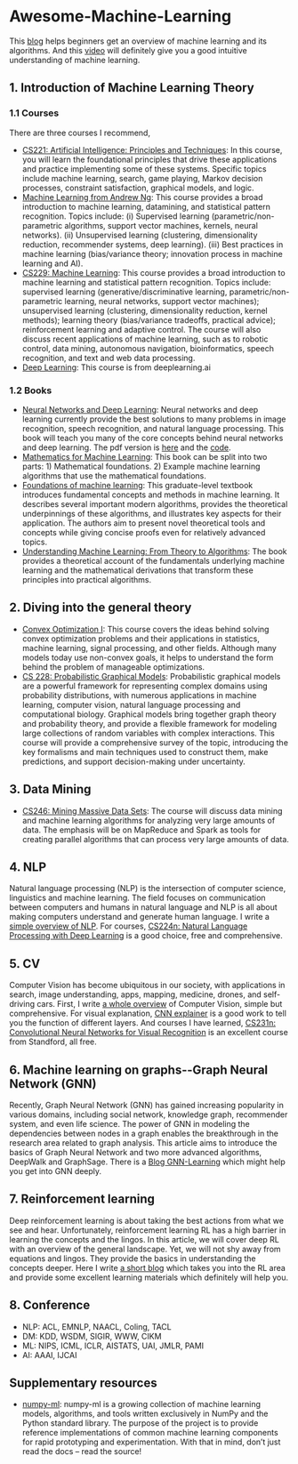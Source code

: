 # Awesome-Machine-Learning
This [blog](https://github.com/Billy1900/Awesome-Machine-Learning/blob/main/Overview-of-ML/overview-ML.md) helps beginners get an overview of machine learning and its algorithms. And this [video](https://youtu.be/aircAruvnKk) will definitely give you a good intuitive understanding of machine learning.


## 1. Introduction of Machine Learning Theory
### 1.1 Courses
There are three courses I recommend,
- [CS221: Artificial Intelligence: Principles and Techniques](https://stanford-cs221.github.io/spring2020/): In this course, you will learn the foundational principles that drive these applications and practice implementing some of these systems. Specific topics include machine learning, search, game playing, Markov decision processes, constraint satisfaction, graphical models, and logic.
- [Machine Learning from Andrew Ng](https://www.coursera.org/learn/machine-learning): This course provides a broad introduction to machine learning, datamining, and statistical pattern recognition. Topics include: (i) Supervised learning (parametric/non-parametric algorithms, support vector machines, kernels, neural networks). (ii) Unsupervised learning (clustering, dimensionality reduction, recommender systems, deep learning). (iii) Best practices in machine learning (bias/variance theory; innovation process in machine learning and AI). 
- [CS229: Machine Learning](http://cs229.stanford.edu/): This course provides a broad introduction to machine learning and statistical pattern recognition. Topics include: supervised learning (generative/discriminative learning, parametric/non-parametric learning, neural networks, support vector machines); unsupervised learning (clustering, dimensionality reduction, kernel methods); learning theory (bias/variance tradeoffs, practical advice); reinforcement learning and adaptive control. The course will also discuss recent applications of machine learning, such as to robotic control, data mining, autonomous navigation, bioinformatics, speech recognition, and text and web data processing.
- [Deep Learning](https://www.deeplearning.ai/deep-learning-specialization/): This course is from deeplearning.ai
### 1.2 Books
- [Neural Networks and Deep Learning](http://neuralnetworksanddeeplearning.com/): Neural networks and deep learning currently provide the best solutions to many problems in image recognition, speech recognition, and natural language processing. This book will teach you many of the core concepts behind neural networks and deep learning. The pdf version is [here](https://static.latexstudio.net/article/2018/0912/neuralnetworksanddeeplearning.pdf) and the [code](https://github.com/MichalDanielDobrzanski/DeepLearningPython35).
- [Mathematics for Machine Learning](https://mml-book.github.io/): This book can be split into two parts: 1) Mathematical foundations. 2) Example machine learning algorithms that use the mathematical foundations.
- [Foundations of machine learning](https://cs.nyu.edu/~mohri/mlbook/): This graduate-level textbook introduces fundamental concepts and methods in machine learning. It describes several important modern algorithms, provides the theoretical underpinnings of these algorithms, and illustrates key aspects for their application. The authors aim to present novel theoretical tools and concepts while giving concise proofs even for relatively advanced topics.
- [Understanding Machine Learning: From Theory to Algorithms](https://www.cs.huji.ac.il/~shais/UnderstandingMachineLearning/): The book provides a theoretical account of the fundamentals underlying machine learning and the mathematical derivations that transform these principles into practical algorithms.

## 2. Diving into the general theory
- [Convex Optimization I](https://web.stanford.edu/~boyd/cvxbook/): This course covers the ideas behind solving convex optimization problems and their applications in statistics, machine learning, signal processing, and other fields. Although many models today use non-convex goals, it helps to understand the form behind the problem of manageable optimizations.
- [CS 228: Probabilistic Graphical Models](https://cs.stanford.edu/~ermon/cs228/index.html): Probabilistic graphical models are a powerful framework for representing complex domains using probability distributions, with numerous applications in machine learning, computer vision, natural language processing and computational biology. Graphical models bring together graph theory and probability theory, and provide a flexible framework for modeling large collections of random variables with complex interactions. This course will provide a comprehensive survey of the topic, introducing the key formalisms and main techniques used to construct them, make predictions, and support decision-making under uncertainty.

## 3. Data Mining
- [CS246: Mining Massive Data Sets](http://web.stanford.edu/class/cs246/): The course will discuss data mining and machine learning algorithms for analyzing very large amounts of data. The emphasis will be on MapReduce and Spark as tools for creating parallel algorithms that can process very large amounts of data.

## 4. NLP
Natural language processing (NLP) is the intersection of computer science, linguistics and machine learning. The field focuses on communication between computers and humans in natural language and NLP is all about making computers understand and generate human language. I write a [simple overview of NLP](NLP/NLP.md). For courses, [CS224n: Natural Language Processing with Deep Learning](http://web.stanford.edu/class/cs224n/) is a good choice, free and comprehensive.

## 5. CV
Computer Vision has become ubiquitous in our society, with applications in search, image understanding, apps, mapping, medicine, drones, and self-driving cars. First, I write [a whole overview](CV/readme.md) of Computer Vision, simple but comprehensive. For visual explanation, [CNN explainer](https://github.com/poloclub/cnn-explainer) is a good work to tell you the function of different layers. And courses I have learned, [CS231n: Convolutional Neural Networks for Visual Recognition](http://cs231n.stanford.edu/) is an excellent course from Standford, all free.

## 6. Machine learning on graphs--Graph Neural Network (GNN)
Recently, Graph Neural Network (GNN) has gained increasing popularity in various domains, including social network, knowledge graph, recommender system, and even life science. The power of GNN in modeling the dependencies between nodes in a graph enables the breakthrough in the research area related to graph analysis. This article aims to introduce the basics of Graph Neural Network and two more advanced algorithms, DeepWalk and GraphSage. There is a [Blog GNN-Learning](https://github.com/Billy1900/GNN-Learning-and-Integration) which might help you get into GNN deeply.

## 7. Reinforcement learning
Deep reinforcement learning is about taking the best actions from what we see and hear. Unfortunately, reinforcement learning RL has a high barrier in learning the concepts and the lingos. In this article, we will cover deep RL with an overview of the general landscape. Yet, we will not shy away from equations and lingos. They provide the basics in understanding the concepts deeper. Here I write [a short blog](RL/readme.md) which takes you into the RL area and provide some excellent learning materials which definitely will help you.

## 8. Conference
- NLP: ACL, EMNLP, NAACL, Coling, TACL
- DM: KDD, WSDM, SIGIR, WWW, CIKM
- ML: NIPS, ICML, ICLR, AISTATS, UAI, JMLR, PAMI
- AI: AAAI, IJCAI

## Supplementary resources
- [numpy-ml](https://github.com/ddbourgin/numpy-ml): numpy-ml is a growing collection of machine learning models, algorithms, and tools written exclusively in NumPy and the Python standard library. The purpose of the project is to provide reference implementations of common machine learning components for rapid prototyping and experimentation. With that in mind, don’t just read the docs – read the source!
